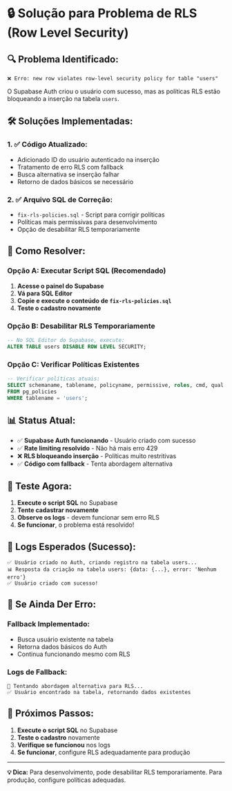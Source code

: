 # 🔒 Solução para Problema de RLS (Row Level Security)

## 🔍 **Problema Identificado:**

```
❌ Erro: new row violates row-level security policy for table "users"
```

O Supabase Auth criou o usuário com sucesso, mas as políticas RLS estão bloqueando a inserção na tabela `users`.

## 🛠️ **Soluções Implementadas:**

### **1. ✅ Código Atualizado:**
- Adicionado ID do usuário autenticado na inserção
- Tratamento de erro RLS com fallback
- Busca alternativa se inserção falhar
- Retorno de dados básicos se necessário

### **2. ✅ Arquivo SQL de Correção:**
- `fix-rls-policies.sql` - Script para corrigir políticas
- Políticas mais permissivas para desenvolvimento
- Opção de desabilitar RLS temporariamente

## 🚀 **Como Resolver:**

### **Opção A: Executar Script SQL (Recomendado)**

1. **Acesse o painel do Supabase**
2. **Vá para SQL Editor**
3. **Copie e execute o conteúdo de `fix-rls-policies.sql`**
4. **Teste o cadastro novamente**

### **Opção B: Desabilitar RLS Temporariamente**

```sql
-- No SQL Editor do Supabase, execute:
ALTER TABLE users DISABLE ROW LEVEL SECURITY;
```

### **Opção C: Verificar Políticas Existentes**

```sql
-- Verificar políticas atuais:
SELECT schemaname, tablename, policyname, permissive, roles, cmd, qual 
FROM pg_policies 
WHERE tablename = 'users';
```

## 📊 **Status Atual:**

- ✅ **Supabase Auth funcionando** - Usuário criado com sucesso
- ✅ **Rate limiting resolvido** - Não há mais erro 429
- ❌ **RLS bloqueando inserção** - Políticas muito restritivas
- ✅ **Código com fallback** - Tenta abordagem alternativa

## 🎯 **Teste Agora:**

1. **Execute o script SQL** no Supabase
2. **Tente cadastrar novamente**
3. **Observe os logs** - devem funcionar sem erro RLS
4. **Se funcionar**, o problema está resolvido!

## 🔧 **Logs Esperados (Sucesso):**

```
✅ Usuário criado no Auth, criando registro na tabela users...
📊 Resposta da criação na tabela users: {data: {...}, error: 'Nenhum erro'}
✅ Usuário criado com sucesso!
```

## 🚨 **Se Ainda Der Erro:**

### **Fallback Implementado:**
- Busca usuário existente na tabela
- Retorna dados básicos do Auth
- Continua funcionando mesmo com RLS

### **Logs de Fallback:**
```
🔄 Tentando abordagem alternativa para RLS...
✅ Usuário encontrado na tabela, retornando dados existentes
```

## 📝 **Próximos Passos:**

1. **Execute o script SQL** no Supabase
2. **Teste o cadastro** novamente
3. **Verifique se funcionou** nos logs
4. **Se funcionar**, configure RLS adequadamente para produção

---

**💡 Dica:** Para desenvolvimento, pode desabilitar RLS temporariamente. Para produção, configure políticas adequadas.
